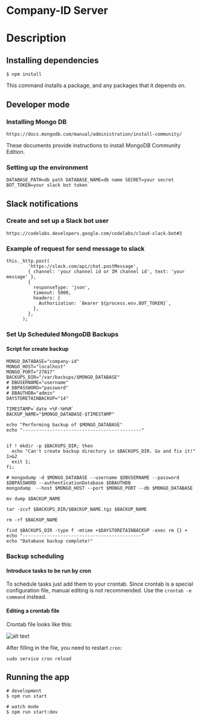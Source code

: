 # Company-ID Server

# Description

## Installing dependencies

```
$ npm install
```

This command installs a package, and any packages that it depends on.

## Developer mode

### Installing Mongo DB

```
https://docs.mongodb.com/manual/administration/install-community/
```

These documents provide instructions to install MongoDB Community Edition.

### Setting up the environment

```
DATABASE_PATH=db path DATABASE_NAME=db name SECRET=your secret BOT_TOKEN=your slack bot token
```

## Slack notifications

### Create and set up a Slack bot user

```
https://codelabs.developers.google.com/codelabs/cloud-slack-bot#3
```

### Example of request for send message to slack

```
this._http.post(
        'https://slack.com/api/chat.postMessage',
        { channel: 'your channel id or IM channel id', text: 'your message' },
        {
          responseType: 'json',
          timeout: 5000,
          headers: {
            Authorization: `Bearer ${process.env.BOT_TOKEN}`,
          },
        },
      );
```

### Set Up Scheduled MongoDB Backups

#### Script for create backup

```
MONGO_DATABASE="company-id"
MONGO_HOST="localhost"
MONGO_PORT="27017"
BACKUPS_DIR="/var/backups/$MONGO_DATABASE"
# DBUSERNAME="username"
# DBPASSWORD="password"
# DBAUTHDB="admin"
DAYSTORETAINBACKUP="14"

TIMESTAMP=`date +%F-%H%M`
BACKUP_NAME="$MONGO_DATABASE-$TIMESTAMP"

echo "Performing backup of $MONGO_DATABASE"
echo "--------------------------------------------"


if ! mkdir -p $BACKUPS_DIR; then
  echo "Can't create backup directory in $BACKUPS_DIR. Go and fix it!" 1>&2
  exit 1;
fi;

# mongodump -d $MONGO_DATABASE --username $DBUSERNAME --password $DBPASSWORD --authenticationDatabase $DBAUTHDB
mongodump  --host $MONGO_HOST --port $MONGO_PORT --db $MONGO_DATABASE

mv dump $BACKUP_NAME

tar -zcvf $BACKUPS_DIR/$BACKUP_NAME.tgz $BACKUP_NAME

rm -rf $BACKUP_NAME

find $BACKUPS_DIR -type f -mtime +$DAYSTORETAINBACKUP -exec rm {} +
echo "--------------------------------------------"
echo "Database backup complete!"
```

### Backup scheduling

#### Introduce tasks to be run by cron

To schedule tasks just add them to your crontab. Since crontab is a special configuration file, manual editing is not recommended. Use the `crontab -e command` instead.

#### Editing a crontab file

Сrontab file looks like this:

![alt text](http://helpexe.ru/wp-content/uploads/2018/8/kak-planirovat-zadachi-v-linux-s-pomoshhju-cron-i_2_1.png)

After filling in the file, you need to restart `сron`:

```
sudo service cron reload
```

## Running the app

```
# development
$ npm run start

# watch mode
$ npm run start:dev
```
